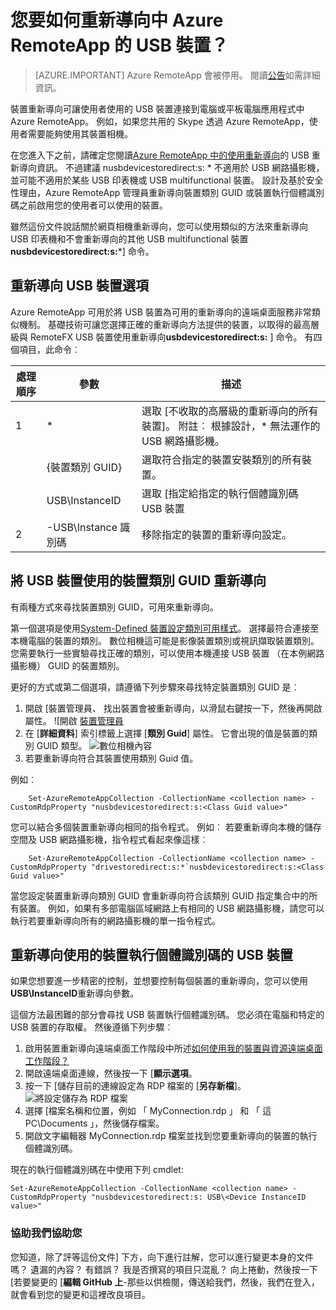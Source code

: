 <properties 
    pageTitle="您要如何重新導向中 Azure RemoteApp 的 USB 裝置？ |Microsoft Azure" 
    description="瞭解如何使用 USB 裝置中 Azure RemoteApp 重新導向。" 
    services="remoteapp" 
    documentationCenter="" 
    authors="lizap" 
    manager="mbaldwin" />

<tags 
    ms.service="remoteapp" 
    ms.workload="compute" 
    ms.tgt_pltfrm="na" 
    ms.devlang="na" 
    ms.topic="article" 
    ms.date="08/15/2016" 
    ms.author="elizapo" />



# <a name="how-do-you-redirect-usb-devices-in-azure-remoteapp"></a>您要如何重新導向中 Azure RemoteApp 的 USB 裝置？

> [AZURE.IMPORTANT]
> Azure RemoteApp 會被停用。 閱讀[公告](https://go.microsoft.com/fwlink/?linkid=821148)如需詳細資訊。

裝置重新導向可讓使用者使用的 USB 裝置連接到電腦或平板電腦應用程式中 Azure RemoteApp。 例如，如果您共用的 Skype 透過 Azure RemoteApp，使用者需要能夠使用其裝置相機。

在您進入下之前，請確定您閱讀[Azure RemoteApp 中的使用重新導向](remoteapp-redirection.md)的 USB 重新導向資訊。 不過建議 nusbdevicestoredirect:s: * 不適用於 USB 網路攝影機，並可能不適用於某些 USB 印表機或 USB multifunctional 裝置。 設計及基於安全性理由，Azure RemoteApp 管理員重新導向裝置類別 GUID 或裝置執行個體識別碼之前啟用您的使用者可以使用的裝置。

雖然這份文件說話關於網頁相機重新導向，您可以使用類似的方法來重新導向 USB 印表機和不會重新導向的其他 USB multifunctional 裝置**nusbdevicestoredirect:s:***] 命令。

## <a name="redirection-options-for-usb-devices"></a>重新導向 USB 裝置選項
Azure RemoteApp 可用於將 USB 裝置為可用的重新導向的遠端桌面服務非常類似機制。 基礎技術可讓您選擇正確的重新導向方法提供的裝置，以取得的最高層級與 RemoteFX USB 裝置使用重新導向**usbdevicestoredirect:s:** ] 命令。 有四個項目，此命令︰

| 處理順序 | 參數           | 描述                                                                                                                |
|------------------|---------------------|----------------------------------------------------------------------------------------------------------------------------|
| 1                | *                   | 選取 [不收取的高層級的重新導向的所有裝置]。 附註︰ 根據設計，* 無法運作的 USB 網路攝影機。  |
|                  | {裝置類別 GUID} | 選取符合指定的裝置安裝類別的所有裝置。                                                           |
|                  | USB\InstanceID      | 選取 [指定給指定的執行個體識別碼 USB 裝置                                                                  |
| 2                | -USB\Instance 識別碼    | 移除指定的裝置的重新導向設定。                                                                 |

## <a name="redirecting-a-usb-device-by-using-the-device-class-guid"></a>將 USB 裝置使用的裝置類別 GUID 重新導向
有兩種方式來尋找裝置類別 GUID，可用來重新導向。 

第一個選項是使用[System-Defined 裝置設定類別可用樣式](https://msdn.microsoft.com/library/windows/hardware/ff553426.aspx)。 選擇最符合連接至本機電腦的裝置的類別。 數位相機這可能是影像裝置類別或視訊擷取裝置類別。 您需要執行一些實驗尋找正確的類別，可以使用本機連接 USB 裝置 （在本例網路攝影機） GUID 的裝置類別。

更好的方式或第二個選項，請遵循下列步驟來尋找特定裝置類別 GUID 是︰

1. 開啟 [裝置管理員、 找出裝置會被重新導向，以滑鼠右鍵按一下，然後再開啟屬性。
![開啟 [裝置管理員](./media/remoteapp-usbredir/ra-devicemanager.png)
2. 在 [**詳細資料**] 索引標籤上選擇 [**類別 Guid**] 屬性。 它會出現的值是裝置的類別 GUID 類型。
![數位相機內容](./media/remoteapp-usbredir/ra-classguid.png)
3. 若要重新導向符合其裝置使用類別 Guid 值。

例如︰

        Set-AzureRemoteAppCollection -CollectionName <collection name> -CustomRdpProperty "nusbdevicestoredirect:s:<Class Guid value>"

您可以結合多個裝置重新導向相同的指令程式。 例如︰ 若要重新導向本機的儲存空間及 USB 網路攝影機，指令程式看起來像這樣︰

        Set-AzureRemoteAppCollection -CollectionName <collection name> -CustomRdpProperty "drivestoredirect:s:*`nusbdevicestoredirect:s:<Class Guid value>"

當您設定裝置重新導向類別 GUID 會重新導向符合該類別 GUID 指定集合中的所有裝置。 例如，如果有多部電腦區域網路上有相同的 USB 網路攝影機，請您可以執行若要重新導向所有的網路攝影機的單一指令程式。

## <a name="redirecting-a-usb-device-by-using-the-device-instance-id"></a>重新導向使用的裝置執行個體識別碼的 USB 裝置

如果您想要進一步精密的控制，並想要控制每個裝置的重新導向，您可以使用**USB\InstanceID**重新導向參數。

這個方法最困難的部分會尋找 USB 裝置執行個體識別碼。 您必須在電腦和特定的 USB 裝置的存取權。 然後遵循下列步驟︰

1. 啟用裝置重新導向遠端桌面工作階段中所述[如何使用我的裝置與資源遠端桌面工作階段？](http://windows.microsoft.com/en-us/windows7/How-can-I-use-my-devices-and-resources-in-a-Remote-Desktop-session)
2. 開啟遠端桌面連線，然後按一下 [**顯示選項**。
3. 按一下 [儲存目前的連線設定為 RDP 檔案的 [**另存新檔**]。  
    ![將設定儲存為 RDP 檔案](./media/remoteapp-usbredir/ra-saveasrdp.png)
4. 選擇 [檔案名稱和位置，例如 「 MyConnection.rdp 」 和 「 這 PC\Documents 」，然後儲存檔案。
5. 開啟文字編輯器 MyConnection.rdp 檔案並找到您要重新導向的裝置的執行個體識別碼。

現在的執行個體識別碼在中使用下列 cmdlet:

    Set-AzureRemoteAppCollection -CollectionName <collection name> -CustomRdpProperty "nusbdevicestoredirect:s: USB\<Device InstanceID value>"



### <a name="help-us-help-you"></a>協助我們協助您 
您知道，除了評等這份文件] 下方，向下進行註解，您可以進行變更本身的文件嗎？ 遺漏的內容？ 有錯誤？ 我是否撰寫的項目只混亂？ 向上捲動，然後按一下 [若要變更的 [**編輯 GitHub 上**-那些以供檢閱，傳送給我們，然後，我們在登入，就會看到您的變更和這裡改良項目。